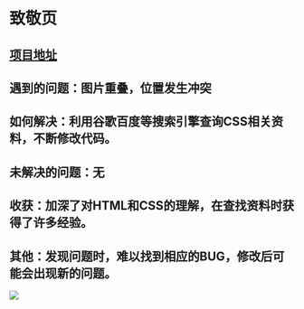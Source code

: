 # 致敬页

## [项目地址](https://codepen.io/clarkkenty/full/QWEPBqo)

## 遇到的问题：图片重叠，位置发生冲突

## 如何解决：利用谷歌百度等搜索引擎查询CSS相关资料，不断修改代码。

## 未解决的问题：无

## 收获：加深了对HTML和CSS的理解，在查找资料时获得了许多经验。

## 其他：发现问题时，难以找到相应的BUG，修改后可能会出现新的问题。

<img src="https://cartoonresearch.com/wp-content/uploads/2017/05/tom-jerry-storybook-344.jpg">


